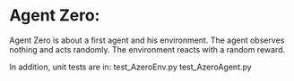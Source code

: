 # Agent Zero:

Agent Zero is about a first agent and his environment.
The agent observes nothing and acts randomly. 
The environment reacts with a random reward.

In addition, unit tests are in:
    test_AzeroEnv.py
    test_AzeroAgent.py

